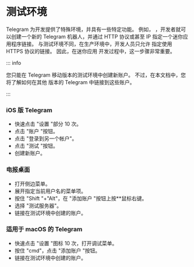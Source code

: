 # 测试环境

Telegram 为开发提供了特殊环境，并具有一些特定功能。 例如，
，开发者就可以创建一个新的 Telegram 机器人，并通过 HTTP
协议或甚至 IP 指定一个迷你应用程序链接。 与测试环境不同，在生产环境中，开发人员只允许
指定使用 HTTPS 协议的链接。 因此，在迷你应用
开发过程中，这一步骤非常重要。

::: info

您只能在 Telegram 移动版本的测试环境中创建新账户。
不过，在本文档中，您将了解如何在其他
版本的 Telegram 中链接到这些账户。

:::

### iOS 版 Telegram

- 快速点击 "设置 "部分 10 次。
- 点击 "账户 "按钮。
- 点击 "登录到另一个帐户"。
- 点击 "测试 "按钮。
- 创建新账户。

### 电报桌面

- 打开侧边菜单。
- 展开指定当前用户名的菜单项。
- 按住 "Shift "+"Alt"，在 "添加账户 "按钮上按\*\*鼠标右键。
- 选择 "测试服务器"。
- 链接在测试环境中创建的账户。

### 适用于 macOS 的 Telegram

- 快速点击 "设置 "图标 10 次，打开调试菜单。
- 按住 "cmd"，点击 "添加账户 "按钮。
- 链接在测试环境中创建的账户。
